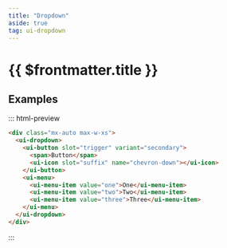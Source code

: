 ```yaml
---
title: "Dropdown"
aside: true
tag: ui-dropdown
---
```


# {{ $frontmatter.title }}

## Examples

::: html-preview

```html
<div class="mx-auto max-w-xs">
  <ui-dropdown>
    <ui-button slot="trigger" variant="secondary">
      <span>Button</span>
      <ui-icon slot="suffix" name="chevron-down"></ui-icon>
    </ui-button>
    <ui-menu>
      <ui-menu-item value="one">One</ui-menu-item>
      <ui-menu-item value="two">Two</ui-menu-item>
      <ui-menu-item value="three">Three</ui-menu-item>
    </ui-menu>
  </ui-dropdown>
</div>
```

:::